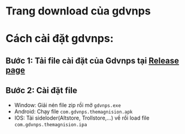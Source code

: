 # Trang download của gdvnps
# Cách cài đặt gdvnps:
## Bước 1: Tải file cài đặt của Gdvnps tại [Release page](github.com/TacoEnjoyer/gdvnps/releases/latest)
## Bước 2: Cài đặt file
- Window: Giải nén file zip rồi mở `gdvnps.exe`
- Android: Chạy file `com.gdvnps.themagnision.apk`
- IOS: Tải sideloder(Altstore, Trollstore,...) về rồi load file `com.gdvnps.themagnision.ipa`
